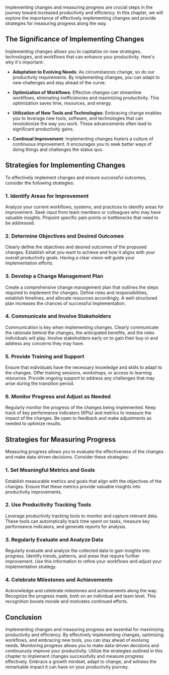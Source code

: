 
Implementing changes and measuring progress are crucial steps in the journey toward increased productivity and efficiency. In this chapter, we will explore the importance of effectively implementing changes and provide strategies for measuring progress along the way.

The Significance of Implementing Changes
----------------------------------------

Implementing changes allows you to capitalize on new strategies, technologies, and workflows that can enhance your productivity. Here's why it's important:

* **Adaptation to Evolving Needs**: As circumstances change, so do our productivity requirements. By implementing changes, you can adapt to new challenges and stay ahead of the curve.

* **Optimization of Workflows**: Effective changes can streamline workflows, eliminating inefficiencies and maximizing productivity. This optimization saves time, resources, and energy.

* **Utilization of New Tools and Technologies**: Embracing change enables you to leverage new tools, software, and technologies that can revolutionize the way you work. These advancements often lead to significant productivity gains.

* **Continual Improvement**: Implementing changes fosters a culture of continuous improvement. It encourages you to seek better ways of doing things and challenges the status quo.

Strategies for Implementing Changes
-----------------------------------

To effectively implement changes and ensure successful outcomes, consider the following strategies:

### 1. Identify Areas for Improvement

Analyze your current workflows, systems, and practices to identify areas for improvement. Seek input from team members or colleagues who may have valuable insights. Pinpoint specific pain points or bottlenecks that need to be addressed.

### 2. Determine Objectives and Desired Outcomes

Clearly define the objectives and desired outcomes of the proposed changes. Establish what you want to achieve and how it aligns with your overall productivity goals. Having a clear vision will guide your implementation efforts.

### 3. Develop a Change Management Plan

Create a comprehensive change management plan that outlines the steps required to implement the changes. Define roles and responsibilities, establish timelines, and allocate resources accordingly. A well-structured plan increases the chances of successful implementation.

### 4. Communicate and Involve Stakeholders

Communication is key when implementing changes. Clearly communicate the rationale behind the changes, the anticipated benefits, and the roles individuals will play. Involve stakeholders early on to gain their buy-in and address any concerns they may have.

### 5. Provide Training and Support

Ensure that individuals have the necessary knowledge and skills to adapt to the changes. Offer training sessions, workshops, or access to learning resources. Provide ongoing support to address any challenges that may arise during the transition period.

### 6. Monitor Progress and Adjust as Needed

Regularly monitor the progress of the changes being implemented. Keep track of key performance indicators (KPIs) and metrics to measure the impact of the changes. Be open to feedback and make adjustments as needed to optimize results.

Strategies for Measuring Progress
---------------------------------

Measuring progress allows you to evaluate the effectiveness of the changes and make data-driven decisions. Consider these strategies:

### 1. Set Meaningful Metrics and Goals

Establish measurable metrics and goals that align with the objectives of the changes. Ensure that these metrics provide valuable insights into productivity improvements.

### 2. Use Productivity Tracking Tools

Leverage productivity tracking tools to monitor and capture relevant data. These tools can automatically track time spent on tasks, measure key performance indicators, and generate reports for analysis.

### 3. Regularly Evaluate and Analyze Data

Regularly evaluate and analyze the collected data to gain insights into progress. Identify trends, patterns, and areas that require further improvement. Use this information to refine your workflows and adjust your implementation strategy.

### 4. Celebrate Milestones and Achievements

Acknowledge and celebrate milestones and achievements along the way. Recognize the progress made, both on an individual and team level. This recognition boosts morale and motivates continued efforts.

Conclusion
----------

Implementing changes and measuring progress are essential for maximizing productivity and efficiency. By effectively implementing changes, optimizing workflows, and embracing new tools, you can stay ahead of evolving needs. Monitoring progress allows you to make data-driven decisions and continuously improve your productivity. Utilize the strategies outlined in this chapter to implement changes successfully and measure progress effectively. Embrace a growth mindset, adapt to change, and witness the remarkable impact it can have on your productivity journey.
